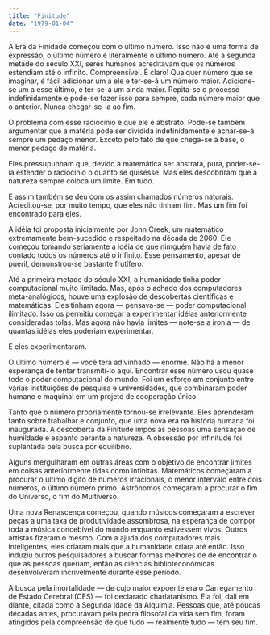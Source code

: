 ```yaml
---
title: "Finitude"
date: "1979-01-04"
---
```


A Era da Finidade começou com o último número. Isso não é uma forma de expressão, o último número é literalmente o último número. Até a segunda metade do século XXI, seres humanos acreditavam que os números estendiam até o infinito. Compreensível. É claro! Qualquer número que se imaginar, é fácil adicionar um a ele e ter-se-á um número maior. Adicione-se um a esse último, e ter-se-á um ainda maior. Repita-se o processo indefinidamente e pode-se fazer isso para sempre, cada número maior que o anterior. Nunca chegar-se-ia ao fim.

O problema com esse raciocínio é que ele é abstrato. Pode-se também argumentar que a matéria pode ser dividida indefinidamente e achar-se-á sempre um pedaço menor. Exceto pelo fato de que chega-se à base, o menor pedaço de matéria.

Eles pressupunham que, devido à matemática ser abstrata, pura, poder-se-ia estender o raciocínio o quanto se quisesse. Mas eles descobriram que a natureza sempre coloca um limite. Em tudo.

E assim também se deu com os assim chamados números naturais. Acreditou-se, por muito tempo, que eles não tinham fim. Mas um fim foi encontrado para eles.

A idéia foi proposta inicialmente por John Creek, um matemático extremamente bem-sucedido e respeitado na década de 2060. Ele começou tomando seriamente a idéia de que nimguém havia de fato contado todos os números até o infinito. Esse pensamento, apesar de pueril, demonstrou-se bastante frutífero.

Até a primeira metade do século XXI, a humanidade tinha poder computacional muito limitado. Mas, após o achado dos computadores meta-analógicos, houve uma explosão de descobertas científicas e matemáticas. Eles tinham agora — pensava-se — poder computacional ilimitado. Isso os permitiu começar a experimentar idéias anteriormente consideradas tolas. Mas agora não havia limites — note-se a ironia — de quantas idéias eles poderiam experimentar.

E eles experimentaram.

O último número é — você terá adivinhado — enorme. Não há a menor esperança de tentar transmiti-lo aqui. Encontrar esse número usou quase todo o poder computacional do mundo. Foi um esforço em conjunto entre várias instituições de pesquisa e universidades, que combinaram poder humano e maquinal em um projeto de cooperação único.

Tanto que o número propriamente tornou-se irrelevante. Eles aprenderam tanto sobre trabalhar e conjunto, que uma nova era na história humana foi inaugurada. A descoberta da Finitude impôs às pessoas uma sensação de humildade e espanto perante a natureza. A obsessão por infinitude foi suplantada pela busca por equilíbrio.

Alguns mergulharam em outras áreas com o objetivo de encontrar limites em coisas anteriormente tidas como infinitas. Matemáticos começaram a procurar o último dígito de números irracionais, o menor intervalo entre dois números, o último número primo. Astrônomos começaram a procurar o fim do Universo, o fim do Multiverso.

Uma nova Renascença começou, quando músicos começaram a escrever peças a uma taxa de produtividade assombrosa, na esperança de compor toda a música concebível do mundo enquanto estivessem vivos. Outros artistas fizeram o mesmo. Com a ajuda dos computadores mais inteligentes, eles criaram mais que a humanidade criara até então. Isso induziu outros pesquisadores a buscar formas melhores de de encontrar o que as pessoas queriam, então as ciências biblioteconômicas desenvolveram incrivelmente durante esse período.

A busca pela imortalidade — de cujo maior expoente era o Carregamento de Estado Cerebral (CES) — foi declarado charlatanismo. Ela foi, dali em diante, citada como a Segunda Idade da Alquimia. Pessoas que, até poucas décadas antes, procuravam pela pedra filosofal da vida sem fim, foram atingidos pela compreensão de que tudo — realmente tudo — tem seu fim.

